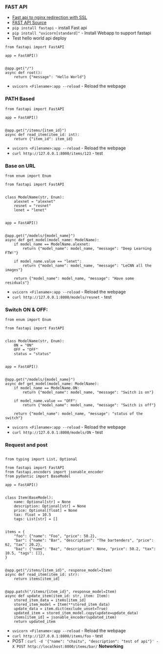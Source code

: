 ### FAST API 
- [Fast api to nginx redirection with SSL](https://lcalcagni.medium.com/deploy-your-fastapi-to-aws-ec2-using-nginx-aa8aa0d85ec7)
- [FAST API Source](https://fastapi.tiangolo.com/tutorial/)
- `pip install fastapi` - install Fast api
- `pip install "uvicorn[standard]"` - Install Webapp to support fastapi
- Test hello world api deploy
```
from fastapi import FastAPI

app = FastAPI()


@app.get("/")
async def root():
    return {"message": "Hello World"}
```
- `uvicorn <Filename>:app --reload` - Reload the webpage

### PATH Based
```
from fastapi import FastAPI

app = FastAPI()


@app.get("/items/{item_id}")
async def read_item(item_id: int):
    return {"item_id": item_id}

```
- `uvicorn <Filename>:app --reload` - Reload the webpage
- `curl http://127.0.0.1:8000/items/123` - test


### Base on URL 
```
from enum import Enum

from fastapi import FastAPI


class ModelName(str, Enum):
    alexnet = "alexnet"
    resnet = "resnet"
    lenet = "lenet"


app = FastAPI()


@app.get("/models/{model_name}")
async def get_model(model_name: ModelName):
    if model_name == ModelName.alexnet:
        return {"model_name": model_name, "message": "Deep Learning FTW!"}

    if model_name.value == "lenet":
        return {"model_name": model_name, "message": "LeCNN all the images"}

    return {"model_name": model_name, "message": "Have some residuals"}
```
- `uvicorn <Filename>:app --reload` - Reload the webpage
- `curl http://127.0.0.1:8000/models/resnet` - test

### Switch ON & OFF:

```
from enum import Enum

from fastapi import FastAPI


class ModelName(str, Enum):
    ON = "ON"
    OFF = "OFF"
    status = "status"


app = FastAPI()


@app.get("/models/{model_name}")
async def get_model(model_name: ModelName):
    if model_name == ModelName.ON:
        return {"model_name": model_name, "message": "Switch is on"}

    if model_name.value == "OFF":
        return {"model_name": model_name, "message": "Switch is off"}

    return {"model_name": model_name, "message": "status of the switch"}

```
- `uvicorn <Filename>:app --reload` - Reload the webpage
- `curl http://127.0.0.1:8000/models/ON` - test


### Request and post 
```

from typing import List, Optional

from fastapi import FastAPI
from fastapi.encoders import jsonable_encoder
from pydantic import BaseModel

app = FastAPI()


class Item(BaseModel):
    name: Optional[str] = None
    description: Optional[str] = None
    price: Optional[float] = None
    tax: float = 10.5
    tags: List[str] = []


items = {
    "foo": {"name": "Foo", "price": 50.2},
    "bar": {"name": "Bar", "description": "The bartenders", "price": 62, "tax": 20.2},
    "baz": {"name": "Baz", "description": None, "price": 50.2, "tax": 10.5, "tags": []},
}


@app.get("/items/{item_id}", response_model=Item)
async def read_item(item_id: str):
    return items[item_id]


@app.patch("/items/{item_id}", response_model=Item)
async def update_item(item_id: str, item: Item):
    stored_item_data = items[item_id]
    stored_item_model = Item(**stored_item_data)
    update_data = item.dict(exclude_unset=True)
    updated_item = stored_item_model.copy(update=update_data)
    items[item_id] = jsonable_encoder(updated_item)
    return updated_item
```
- `uvicorn <Filename>:app --reload` - Reload the webpage
- `curl http://127.0.0.1:8000/items/foo` - test
- POST : `curl -d '{"name": "chaitu", "description": "test of api"}' -X POST http://localhost:8000/items/bar/` **Notworking**
